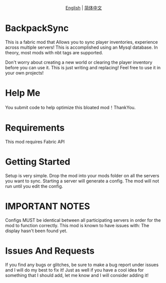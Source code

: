 <p align="center">
    <a href="readme.md.md">English</a> |
    <a href="readmezh.md.md">简体中文</a> 
</p>

# BackpackSync
This is a fabric mod that Allows you to sync player inventories, experience across multiple servers! This is accomplished using an Mysql database. In theory, most mods with nbt tags are supported.

Don't worry about creating a new world or clearing the player inventory before you can use it. This is just writing and replacing!
Feel free to use it in your own projects!

# Help Me
You submit code to help optimize this bloated mod！ThankYou.

# Requirements
This mod requires Fabric API

# Getting Started
Setup is very simple. Drop the mod into your mods folder on all the servers you want to sync. Starting a server will generate a config. The mod will not run until you edit the config.

# IMPORTANT NOTES
Configs MUST be identical between all participating servers in order for the mod to function correctly.
This mod is known to have issues with: The display hasn't been found yet.
# Issues And Requests
If you find any bugs or glitches, be sure to make a bug report under issues and I will do my best to fix it! Just as well if you have a cool idea for something that I should add, let me know and I will consider adding it!
